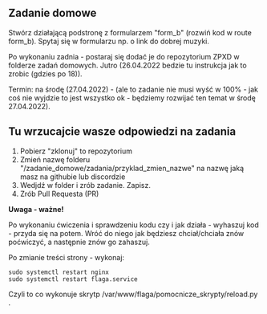 ## Zadanie domowe

Stwórz działającą podstronę z formularzem "form_b" (rozwiń kod w route form_b). Spytaj się w formularzu np. o link do dobrej muzyki.

Po wykonaniu zadnia - postaraj się dodać je do repozytorium ZPXD w folderze zadań domowych. Jutro (26.04.2022 bedzie tu instrukcja jak to zrobic (gdzies po 18)).

Termin: na środę (27.04.2022) - (ale to zadanie nie musi wyść w 100% - jak coś nie wyjdzie to jest wszystko ok - będziemy rozwijać ten temat w środę 27.04.2022).

## Tu wrzucajcie wasze odpowiedzi na zadania 

1. Pobierz "zklonuj" to repozytorium
2. Zmień nazwę folderu "/zadanie_domowe/zadania/przyklad_zmien_nazwe" na nazwę jaką masz na githubie lub discordzie
3. Wedjdź w folder i zrób zadanie. Zapisz.
4. Zrób Pull Requesta (PR)

**Uwaga - ważne!**

Po wykonaniu ćwiczenia i sprawdzeniu kodu czy i jak działa - wyhaszuj kod - przyda się na potem. Wróć do niego jak będziesz chciał/chciała znów poćwiczyć, a następnie znów go zahaszuj. 

Po zmianie treści strony - wykonaj:
```
sudo systemctl restart nginx
sudo systemctl restart flaga.service
```
Czyli to co wykonuje skrytp /var/www/flaga/pomocnicze_skrypty/reload.py .
